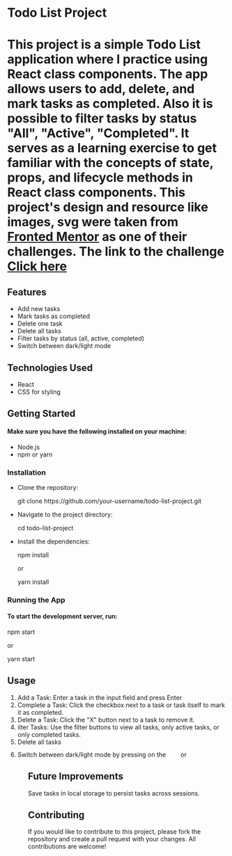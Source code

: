 <h1>Todo List Project<h1/>

<p>This project is a simple Todo List application where I practice using React class components. The app allows users to add, delete, and mark tasks as completed. Also it is possible to filter tasks by status "All", "Active", "Completed". It serves as a learning exercise to get familiar with the concepts of state, props, and lifecycle methods in React class components.
This project's design and resource like images, svg were taken from <a href='https://www.frontendmentor.io/'>Fronted Mentor</a> as one of their challenges. The link to the challenge <a href="https://www.frontendmentor.io/challenges/todo-app-Su1_KokOW/hub">Click here<a/>
<p/>

<h2>Features</h2>
<ul>
<li>Add new tasks</li>
<li>Mark tasks as completed</li>
<li>Delete one task</li>
<li>Delete all tasks</li>
<li>Filter tasks by status (all, active, completed)</li>
<li>Switch between dark/light mode</li>
</ul>

<h2>Technologies Used</h2>
<ul>
<li>React</li>
<li>CSS for styling</li>
</ul>

<h2>Getting Started</h2>
<h4>Make sure you have the following installed on your machine:</h4>
<ul>
<li>Node.js</li>
<li>npm or yarn</li>
</ul>

<h3>Installation</h3>
<ul>
<li>Clone the repository:
<p>git <span color="red">clone</span> https://github.com/your-username/todo-list-project.git</p>
</li>

<li>Navigate to the project directory:
<p><span color="red">cd</span> todo-list-project</p>
</li>

<li>Install the dependencies:
<p>npm install</p>
<p>or</p>
<p>yarn install</p>
</li>
</ul>

<h3>Running the App</h3>
<h4>To start the development server, run:</h4>
<p>npm start</p>
<p>or</p>
<p>yarn start</p>

<h2>Usage</h2>
<ol>
<li>Add a Task: Enter a task in the input field and press Enter</li>
<li>Complete a Task: Click the checkbox next to a task or task itself to mark it as completed.</li>
<li>Delete a Task: Click the "X" button next to a task to remove it.</li>
<li>ilter Tasks: Use the filter buttons to view all tasks, only active tasks, or only completed tasks.</li>
<li>Delete all tasks</li>
<li>Switch between dark/light mode by pressing on the <svg xmlns="http://www.w3.org/2000/svg" width="26" height="26"><path fill="#FFF" fill-rule="evenodd" d="M13 21a1 1 0 011 1v3a1 1 0 11-2 0v-3a1 1 0 011-1zm-5.657-2.343a1 1 0 010 1.414l-2.121 2.121a1 1 0 01-1.414-1.414l2.12-2.121a1 1 0 011.415 0zm12.728 0l2.121 2.121a1 1 0 01-1.414 1.414l-2.121-2.12a1 1 0 011.414-1.415zM13 8a5 5 0 110 10 5 5 0 010-10zm12 4a1 1 0 110 2h-3a1 1 0 110-2h3zM4 12a1 1 0 110 2H1a1 1 0 110-2h3zm18.192-8.192a1 1 0 010 1.414l-2.12 2.121a1 1 0 01-1.415-1.414l2.121-2.121a1 1 0 011.414 0zm-16.97 0l2.121 2.12A1 1 0 015.93 7.344L3.808 5.222a1 1 0 011.414-1.414zM13 0a1 1 0 011 1v3a1 1 0 11-2 0V1a1 1 0 011-1z"/></svg> or <svg xmlns="http://www.w3.org/2000/svg" width="26" height="26"><path fill="#FFF" fill-rule="evenodd" d="M13 0c.81 0 1.603.074 2.373.216C10.593 1.199 7 5.43 7 10.5 7 16.299 11.701 21 17.5 21c2.996 0 5.7-1.255 7.613-3.268C23.22 22.572 18.51 26 13 26 5.82 26 0 20.18 0 13S5.82 0 13 0z"/></svg> </li>
<ol>

<h2>Future Improvements</h2>
<p>Save tasks in local storage to persist tasks across sessions.</p>

<h2>Contributing</h2>
<p>If you would like to contribute to this project, please fork the repository and create a pull request with your changes. All contributions are welcome!</p>
